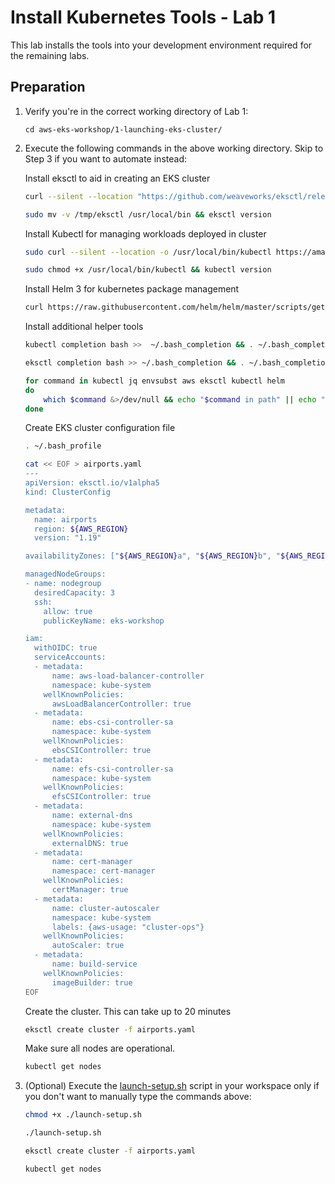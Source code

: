 # Install Kubernetes Tools - Lab 1

This lab installs the tools into your development environment required for the remaining labs. 

## Preparation

1. Verify you're in the correct working directory of Lab 1:

    ```text
    cd aws-eks-workshop/1-launching-eks-cluster/
    ```

2. Execute the following commands in the above working directory. Skip to Step 3 if you want to automate instead:

    Install eksctl to aid in creating an EKS cluster

    ```bash
    curl --silent --location "https://github.com/weaveworks/eksctl/releases/latest/download/eksctl_$(uname -s)_amd64.tar.gz" | tar xz -C /tmp
    ```

    ```bash
    sudo mv -v /tmp/eksctl /usr/local/bin && eksctl version
    ```

    Install Kubectl for managing workloads deployed in cluster

    ```bash
    sudo curl --silent --location -o /usr/local/bin/kubectl https://amazon-eks.s3.us-west-2.amazonaws.com/1.19.6/2021-01-05/bin/linux/amd64/kubectl
    ```

    ```bash
    sudo chmod +x /usr/local/bin/kubectl && kubectl version
    ```

    Install Helm 3 for kubernetes package management

    ```bash
    curl https://raw.githubusercontent.com/helm/helm/master/scripts/get-helm-3 | bash
    ```

    Install additional helper tools

    ```bash
    kubectl completion bash >>  ~/.bash_completion && . ~/.bash_completion
    ```

    ```bash
    eksctl completion bash >> ~/.bash_completion && . ~/.bash_completion
    ```

    ```bash  
    for command in kubectl jq envsubst aws eksctl kubectl helm
    do
        which $command &>/dev/null && echo "$command in path" || echo "$command NOT FOUND"
    done
    ```

    Create EKS cluster configuration file

    ```bash
    . ~/.bash_profile
    ```

    ```bash
    cat << EOF > airports.yaml
    ---
    apiVersion: eksctl.io/v1alpha5
    kind: ClusterConfig
    
    metadata:
      name: airports
      region: ${AWS_REGION}
      version: "1.19"
    
    availabilityZones: ["${AWS_REGION}a", "${AWS_REGION}b", "${AWS_REGION}c"]
    
    managedNodeGroups:
    - name: nodegroup
      desiredCapacity: 3
      ssh:
        allow: true
        publicKeyName: eks-workshop
    
    iam:
      withOIDC: true
      serviceAccounts:
      - metadata:
          name: aws-load-balancer-controller
          namespace: kube-system
        wellKnownPolicies:
          awsLoadBalancerController: true
      - metadata:
          name: ebs-csi-controller-sa
          namespace: kube-system
        wellKnownPolicies:
          ebsCSIController: true
      - metadata:
          name: efs-csi-controller-sa
          namespace: kube-system
        wellKnownPolicies:
          efsCSIController: true
      - metadata:
          name: external-dns
          namespace: kube-system
        wellKnownPolicies:
          externalDNS: true
      - metadata:
          name: cert-manager
          namespace: cert-manager
        wellKnownPolicies:
          certManager: true
      - metadata:
          name: cluster-autoscaler
          namespace: kube-system
          labels: {aws-usage: "cluster-ops"}
        wellKnownPolicies:
          autoScaler: true
      - metadata:
          name: build-service
        wellKnownPolicies:
          imageBuilder: true
    EOF
    ```

    Create the cluster. This can take up to 20 minutes

    ```bash
    eksctl create cluster -f airports.yaml
    ```

    Make sure all nodes are operational.

    ```bash
    kubectl get nodes
    ```

3. (Optional) Execute the [launch-setup.sh](./launch-setup.sh) script in your workspace only if you don't want to manually type the commands above:

    ```bash
    chmod +x ./launch-setup.sh
    ```

    ```bash
    ./launch-setup.sh
    ```

    ```bash
    eksctl create cluster -f airports.yaml
    ```

    ```bash
    kubectl get nodes
    ```
